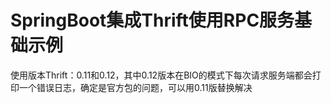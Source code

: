 # SpringBoot集成Thrift使用RPC服务基础示例

使用版本Thrift：0.11和0.12，其中0.12版本在BIO的模式下每次请求服务端都会打印一个错误日志，确定是官方包的问题，可以用0.11版替换解决